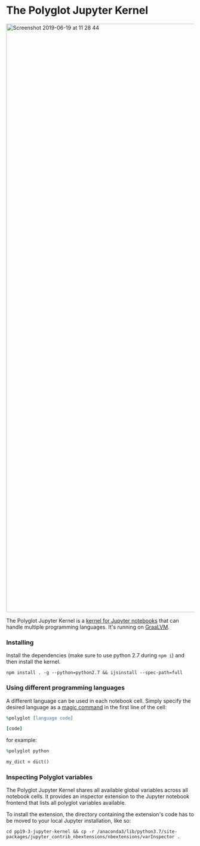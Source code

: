 # The Polyglot Jupyter Kernel
<img width="1577" alt="Screenshot 2019-06-19 at 11 28 44" src="https://user-images.githubusercontent.com/9486619/59754072-af3fa400-9285-11e9-97fe-8ba5e03e41d2.png">

The Polyglot Jupyter Kernel is a [kernel for Jupyter notebooks](https://jupyter.readthedocs.io/en/latest/projects/kernels.html) that can handle multiple programming languages. It's running on [GraaLVM](https://www.graalvm.org/).

### Installing

Install the dependencies (make sure to use python 2.7 during `npm i`) and then install the kernel.

```
npm install . -g --python=python2.7 && ijsinstall --spec-path=full
```

### Using different programming languages

A different language can be used in each notebook cell. Simply specify the desired language as a [magic command](https://ipython.readthedocs.io/en/stable/interactive/magics.html) in the first line of the cell:

```ruby
%polyglot [language code]

[code]
```

for example:

```ruby
%polyglot python

my_dict = dict()
```

### Inspecting Polyglot variables

The Polyglot Jupyter Kernel shares all available global variables across all notebook cells. It provides an inspector extension to the Jupyter notebook frontend that lists all polyglot variables available.

To install the extension, the directory containing the extension's code has to be moved to your local Jupyter installation, like so:

```
cd pp19-3-jupyter-kernel && cp -r /anaconda3/lib/python3.7/site-packages/jupyter_contrib_nbextensions/nbextensions/varInspector .
```
